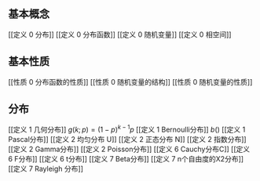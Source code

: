 ## 基本概念
[[定义 0 分布]]
[[定义 0 分布函数]]
[[定义 0 随机变量]]
[[定义 0 相空间]]

## 基本性质
[[性质 0 分布函数的性质]]
[[性质 0 随机变量的结构]]
[[性质 0 随机变量的性质]]

## 分布
[[定义 1 几何分布]] $g(k;p)=(1-p)^{k-1}p$
[[定义 1 Bernoulli分布]] $b()$
[[定义 1 Pascal分布]]
[[定义 2 均匀分布 U]]
[[定义 2 正态分布 N]]
[[定义 2 指数分布]]
[[定义 2 Gamma分布]]
[[定义 2 Poisson分布]]
[[定义 6 Cauchy分布C]]
[[定义 6 F分布]]
[[定义 6 t分布]]
[[定义 7 Beta分布]]
[[定义 7 n个自由度的X2分布]]
[[定义 7 Rayleigh 分布]]
